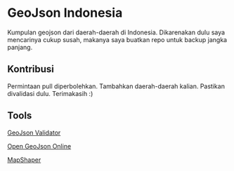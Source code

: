# GeoJson Indonesia

Kumpulan geojson dari daerah-daerah di Indonesia. Dikarenakan dulu saya mencarinya cukup susah, makanya saya buatkan repo untuk backup jangka panjang.

## Kontribusi
Permintaan pull diperbolehkan. Tambahkan daerah-daerah kalian. Pastikan divalidasi dulu. Terimakasih :)

## Tools
[GeoJson Validator](https://www.itb.ec.europa.eu/json/geojson)

[Open GeoJson Online](https://geojson.io/)

[MapShaper](https://github.com/mbloch/mapshaper)
